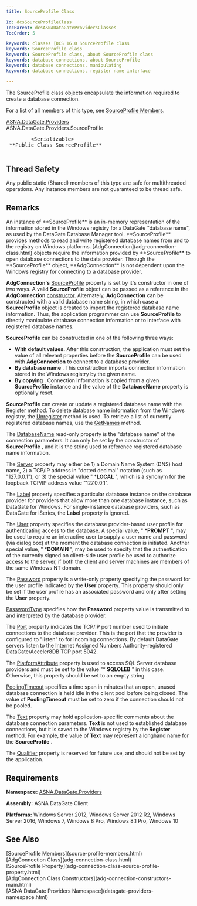 ```yaml
---
title: SourceProfile Class

Id: dcsSourceProfileClass
TocParent: dcsASNADataGateProvidersClasses
TocOrder: 5

keywords: classes [DCS 16.0 SourceProfile class
keywords: SourceProfile class
keywords: SourceProfile class, about SourceProfile class
keywords: database connections, about SourceProfile
keywords: database connections, manipulating
keywords: database connections, register name interface

---
```


The <span>SourceProfile</span> class objects encapsulate the information required to create a database connection.

For a list of all members of this type, see [SourceProfile Members](source-profile-members.html).

[ASNA.DataGate.Providers](datagate-providers-namespace.html) <br /> ASNA.DataGate.Providers.<span>SourceProfile</span>
<pre class="syntax" >
        <span>&lt;Serializable&gt;</span>
 **Public Class SourceProfile** 
      </pre>

## Thread Safety

Any public static (Shared) members of this type are safe for multithreaded operations. Any instance members are not guaranteed to be thread safe.
## Remarks

<p>An instance of **SourceProfile** is an in-memory representation of the information stored in the Windows registry for a DataGate "database name", as used by the DataGate Database Manager tool. **SourceProfile** provides methods to read and write registered database names from and to the registry on Windows platforms. [AdgConnection](adg-connection-class.html) objects require the information provided by **SourceProfile** to open database connections to the data provider. Through the **SourceProfile** object, **AdgConnection** is not dependent upon the Windows registry for connecting to a database provider.

**AdgConnection's** [ SourceProfile](adg-connection-class-source-profile-property.html) property is set by it's constructor in one of two ways. A valid **SourceProfile** object can be passed as a reference in the **AdgConnection** [constructor](adg-connection-constructors-main.html). Alternately, **AdgConnection** can be constructed with a valid database name string, in which case a **SourceProfile** object is created to import the registered database name information. Thus, the application programmer can use **SourceProfile** to directly manipulate database connection information or to interface with registered database names.

**SourceProfile** can be constructed in one of the following three ways:

- **With default values.**   After this construction, the 
					application must set the value of all relevant properties before the **SourceProfile** 
					can be used with **AdgConnection** 
				to connect to a database provider.
- **By database name** .  This construction imports 
				connection information stored in the Windows registry by the given name.
- **By copying** .  Connection information is copied from a 
					given **SourceProfile**  instance and the value of the **DatabaseName** 
					property is optionally reset.

**SourceProfile** can create or update a registered database name with the [Register](source-profile-class-register-method.html) method. To delete database name information from the Windows registry, the [ Unregister](source-profile-class-unregister-method.html) method is used. To retrieve a list of currently registered database names, use the [ GetNames](source-profile-class-get-names-method.html) method.

The [DatabaseName](source-profile-class-database-name-property.html) read-only property is the "database name" of the connection parameters. It can only be set by the constructor of **SourceProfile** , and it is the string used to reference registered database name information.

The [Server](source-profile-class-server-property.html) property may either be 1) a Domain Name System (DNS) host name, 2) a TCP/IP address in "dotted decimal" notation (such as "127.0.0.1"), or 3) the special value " ***LOCAL** ", which is a synonym for the loopback TCP/IP address value "127.0.0.1".

The [Label](source-profile-class-label-property.html) property specifies a particular database instance on the database provider for providers that allow more than one database instance, such as DataGate for Windows. For single-instance database providers, such as DataGate for iSeries, the **Label** property is ignored.

The [User](source-profile-class-user-property.html) property specifies the database provider-based user profile for authenticating access to the database. A special value, " ***PROMPT** ", may be used to require an interactive user to supply a user name and password (via dialog box) at the moment the database connection is initiated. Another special value, " ***DOMAIN** ", may be used to specify that the authentication of the currently signed on client-side user profile be used to authorize access to the server, if both the client and server machines are members of the same Windows NT domain.

The [Password](source-profile-class-password-property.html) property is a write-only property specifying the password for the user profile indicated by the **User** property. This property should only be set if the user profile has an associated password and only after setting the **User** property.

[PasswordType](source-profile-class-password-type-property.html) specifies how the **Password** property value is transmitted to and interpreted by the database provider.

The [Port](source-profile-class-port-property.html) property indicates the TCP/IP port number used to initiate connections to the database provider. This is the port that the provider is configured to "listen" to for incoming connections. By default DataGate servers listen to the Internet Assigned Numbers Authority-registered DataGate/Acceler8DB TCP port 5042.

The [PlatformAttribute](source-profile-class-platform-attribute-property.html) property is used to access SQL Server database providers and must be set to the value "* **SQLOLEB** " in this case. Otherwise, this property should be set to an empty string.

[PoolingTimeout](source-profile-class-pooling-timeout-property.html) specifies a time span in minutes that an open, unused database connection is held idle in the client pool before being closed. The value of **PoolingTimeout** must be set to zero if the connection should not be pooled.

The [Text](source-profile-class-text-property.html) property may hold application-specific comments about the database connection parameters. **Text** is not used to established database connections, but it is saved to the Windows registry by the **Register** method. For example, the value of **Text** may represent a longhand name for the **SourceProfile** .

The [Qualifier](source-profile-class-qualifier-property.html) property is reserved for future use, and should not be set by the application. 
## Requirements

**Namespace:** [ ASNA.DataGate.Providers](datagate-providers-namespace.html) 

**Assembly:** ASNA DataGate Client

**Platforms:** Windows Server 2012, Windows Server 2012 R2, Windows Server 2016, Windows 7, Windows 8 Pro, Windows 8.1 Pro, Windows 10
## See Also

<dl />
      [SourceProfile Members](source-profile-members.html)
      <br />
      [AdgConnection Class](adg-connection-class.html)
      <br />
      [SourceProfile Property](adg-connection-class-source-profile-property.html)
      <br />
      [AdgConnection Class Constructors](adg-connection-constructors-main.html)
      <br />
      [ASNA DataGate Providers Namespace](datagate-providers-namespace.html)

